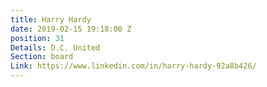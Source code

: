 ```yaml
---
title: Harry Hardy
date: 2019-02-15 19:18:00 Z
position: 31
Details: D.C. United
Section: board
Link: https://www.linkedin.com/in/harry-hardy-92a8b426/
---
```


